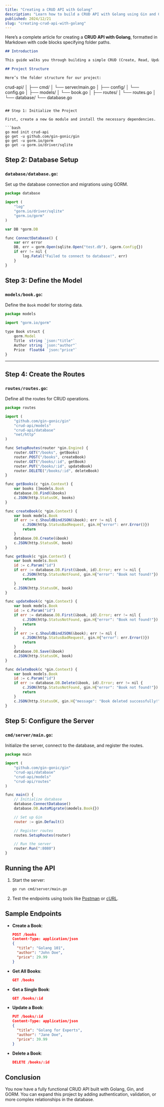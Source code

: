 ```yaml
---
title: "Creating a CRUD API with Golang"
description: "Learn how to build a CRUD API with Golang using Gin and GORM"
published: 2024/12/21
slug: "creating-crud-api-with-golang"
---
```


Here’s a complete article for creating a **CRUD API with Golang**, formatted in Markdown with code blocks specifying folder paths.

```md
## Introduction

This guide walks you through building a simple CRUD (Create, Read, Update, Delete) API using Golang with the Gin framework and GORM for database interaction.

## Project Structure

Here’s the folder structure for our project:
```

crud-api/
│
├── cmd/
│ └── server/main.go
│
├── config/
│ └── config.go
│
├── models/
│ └── book.go
│
├── routes/
│ └── routes.go
│
└── database/
└── database.go

````

## Step 1: Initialize the Project

First, create a new Go module and install the necessary dependencies.

```bash
go mod init crud-api
go get -u github.com/gin-gonic/gin
go get -u gorm.io/gorm
go get -u gorm.io/driver/sqlite
````

## Step 2: Database Setup

### `database/database.go`:

Set up the database connection and migrations using GORM.

```js
package database

import (
	"log"
	"gorm.io/driver/sqlite"
	"gorm.io/gorm"
)

var DB *gorm.DB

func ConnectDatabase() {
	var err error
	DB, err = gorm.Open(sqlite.Open("test.db"), &gorm.Config{})
	if err != nil {
		log.Fatal("Failed to connect to database!", err)
	}
}
```

## Step 3: Define the Model

### `models/book.go`:

Define the `Book` model for storing data.

```js
package models

import "gorm.io/gorm"

type Book struct {
	gorm.Model
	Title  string `json:"title"`
	Author string `json:"author"`
	Price  float64 `json:"price"`
}
```

---

## Step 4: Create the Routes

### `routes/routes.go`:

Define all the routes for CRUD operations.

```js
package routes

import (
	"github.com/gin-gonic/gin"
	"crud-api/models"
	"crud-api/database"
	"net/http"
)

func SetupRoutes(router *gin.Engine) {
	router.GET("/books", getBooks)
	router.POST("/books", createBook)
	router.GET("/books/:id", getBook)
	router.PUT("/books/:id", updateBook)
	router.DELETE("/books/:id", deleteBook)
}

func getBooks(c *gin.Context) {
	var books []models.Book
	database.DB.Find(&books)
	c.JSON(http.StatusOK, books)
}

func createBook(c *gin.Context) {
	var book models.Book
	if err := c.ShouldBindJSON(&book); err != nil {
		c.JSON(http.StatusBadRequest, gin.H{"error": err.Error()})
		return
	}
	database.DB.Create(&book)
	c.JSON(http.StatusOK, book)
}

func getBook(c *gin.Context) {
	var book models.Book
	id := c.Param("id")
	if err := database.DB.First(&book, id).Error; err != nil {
		c.JSON(http.StatusNotFound, gin.H{"error": "Book not found!"})
		return
	}
	c.JSON(http.StatusOK, book)
}

func updateBook(c *gin.Context) {
	var book models.Book
	id := c.Param("id")
	if err := database.DB.First(&book, id).Error; err != nil {
		c.JSON(http.StatusNotFound, gin.H{"error": "Book not found!"})
		return
	}
	if err := c.ShouldBindJSON(&book); err != nil {
		c.JSON(http.StatusBadRequest, gin.H{"error": err.Error()})
		return
	}
	database.DB.Save(&book)
	c.JSON(http.StatusOK, book)
}

func deleteBook(c *gin.Context) {
	var book models.Book
	id := c.Param("id")
	if err := database.DB.Delete(&book, id).Error; err != nil {
		c.JSON(http.StatusNotFound, gin.H{"error": "Book not found!"})
		return
	}
	c.JSON(http.StatusOK, gin.H{"message": "Book deleted successfully!"})
}
```

## Step 5: Configure the Server

### `cmd/server/main.go`:

Initialize the server, connect to the database, and register the routes.

```js
package main

import (
	"github.com/gin-gonic/gin"
	"crud-api/database"
	"crud-api/models"
	"crud-api/routes"
)

func main() {
	// Initialize database
	database.ConnectDatabase()
	database.DB.AutoMigrate(&models.Book{})

	// Set up Gin
	router := gin.Default()

	// Register routes
	routes.SetupRoutes(router)

	// Run the server
	router.Run(":8080")
}
```

## Running the API

1. Start the server:

   ```bash
   go run cmd/server/main.go
   ```

2. Test the endpoints using tools like [Postman](https://www.postman.com/) or [cURL](https://curl.se/).

## Sample Endpoints

- **Create a Book**:

  ```json
  POST /books
  Content-Type: application/json
  {
    "title": "Golang 101",
    "author": "John Doe",
    "price": 29.99
  }
  ```

- **Get All Books**:

  ```json
  GET /books
  ```

- **Get a Single Book**:

  ```json
  GET /books/:id
  ```

- **Update a Book**:

  ```json
  PUT /books/:id
  Content-Type: application/json
  {
    "title": "Golang for Experts",
    "author": "Jane Doe",
    "price": 39.99
  }
  ```

- **Delete a Book**:
  ```json
  DELETE /books/:id
  ```

## Conclusion

You now have a fully functional CRUD API built with Golang, Gin, and GORM. You can expand this project by adding authentication, validation, or more complex relationships in the database.
